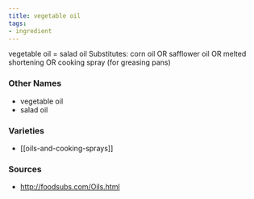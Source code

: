 ```yaml
---
title: vegetable oil
tags:
- ingredient
---
```

vegetable oil = salad oil Substitutes: corn oil OR safflower oil OR melted shortening OR cooking spray (for greasing pans)

### Other Names

* vegetable oil
* salad oil

### Varieties

* [[oils-and-cooking-sprays]]

### Sources
* http://foodsubs.com/Oils.html
